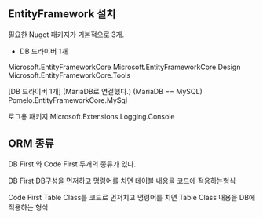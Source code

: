 ﻿## EntityFramework 설치

필요한 Nuget 패키지가 기본적으로 3개.
 + DB 드라이버 1개

Microsoft.EntityFrameworkCore
Microsoft.EntityFrameworkCore.Design
Microsoft.EntityFrameworkCore.Tools

[DB 드라이버 1개]
 (MariaDB로 연결했다.)
 (MariaDB == MySQL)
 Pomelo.EntityFrameworkCore.MySql

 로그용 패키지
 Microsoft.Extensions.Logging.Console

 ## ORM 종류

 DB First 와
 Code First 두개의 종류가 있다.

 DB First
  DB구성을 먼저하고
  명령어를 치면 테이블 내용을 코드에 적용하는형식

 Code First
  Table Class를 코드로 먼저치고
  명령어를 치면 Table Class 내용을 DB에 적용하는 형식